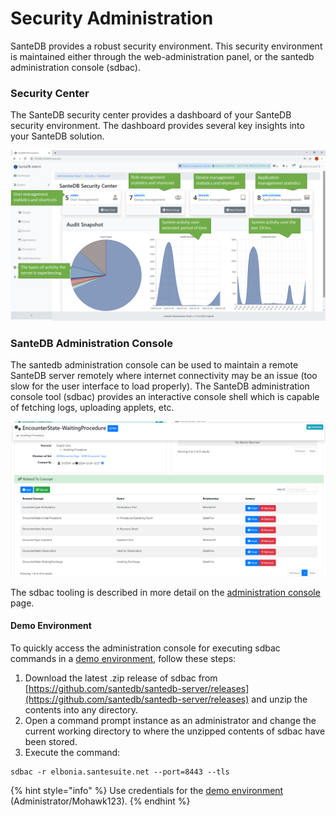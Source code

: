 # Security Administration

SanteDB provides a robust security environment. This security environment is maintained either through the web-administration panel, or the santedb administration console (sdbac).

### Security Center

The SanteDB security center provides a dashboard of your SanteDB security environment. The dashboard provides several key insights into your SanteDB solution.

![](<../../../.gitbook/assets/image (141).png>)

### SanteDB Administration Console

The santedb administration console can be used to maintain a remote SanteDB server remotely where internet connectivity may be an issue (too slow for the user interface to load properly). The SanteDB administration console tool (sdbac) provides an interactive console shell which is capable of fetching logs, uploading applets, etc.&#x20;

![](<../../../.gitbook/assets/image (5).png>)

The sdbac tooling is described in more detail on the [administration console](../host-administration/santedb-icdr-admin-console/) page.

#### Demo Environment

To quickly access the administration console for executing sdbac commands in a [demo environment](../../../installation/installation/santedb-server/installing-a-development-demo-environment.md), follow these steps:

1. Download the latest .zip release of sdbac from [https://github.com/santedb/santedb-server/releases](https://github.com/santedb/santedb-server/releases) and unzip the contents into any directory.
2. Open a command prompt instance as an administrator and change the current working directory to where the unzipped contents of sdbac have been stored.
3. Execute the command:&#x20;

```
sdbac -r elbonia.santesuite.net --port=8443 --tls
```

{% hint style="info" %}
Use credentials for the [demo environment](../../../installation/installation/santedb-server/installing-a-development-demo-environment.md) (Administrator/Mohawk123).
{% endhint %}
